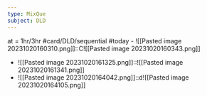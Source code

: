 ```yaml
---
type: MixQue
subject: DLD
---
```


at = 1hr/3hr
#card/DLD/sequential
#today - ![[Pasted image 20231020160310.png]]::C![[Pasted image 20231020160343.png]] <!--SR:!2023-11-08,14,290-->
- ![[Pasted image 20231020161325.png]]::![[Pasted image 20231020161341.png]] <!--SR:!2023-11-30,23,272-->
- ![[Pasted image 20231020164042.png]]::d![[Pasted image 20231020164105.png]] <!--SR:!2023-11-28,21,252-->